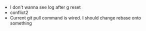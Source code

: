 - I don't wanna see log after g reset
- conflict2
- Current git pull command is wired.
I should change rebase onto something
